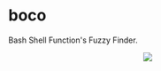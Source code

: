 boco
====

Bash Shell Function's Fuzzy Finder.

<p align="center">
<img src="./img/boco.gif" />
</p>
